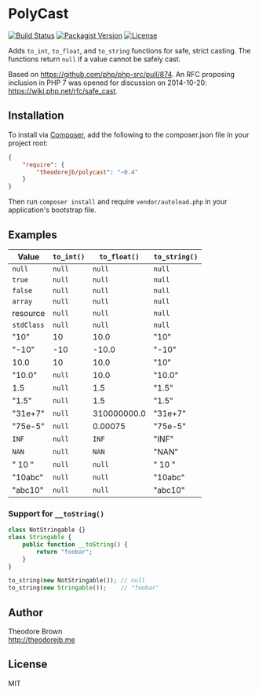 # PolyCast

[![Build Status](https://travis-ci.org/theodorejb/PolyCast.svg?branch=master)](https://travis-ci.org/theodorejb/PolyCast) [![Packagist Version](https://img.shields.io/packagist/v/theodorejb/polycast.svg)](https://packagist.org/packages/theodorejb/polycast) [![License](https://img.shields.io/packagist/l/theodorejb/polycast.svg)](LICENSE.md)

Adds `to_int`, `to_float`, and `to_string` functions for safe, strict casting.
The functions return `null` if a value cannot be safely cast.

Based on https://github.com/php/php-src/pull/874.
An RFC proposing inclusion in PHP 7 was opened for discussion on 2014-10-20:
https://wiki.php.net/rfc/safe_cast.

## Installation

To install via [Composer](https://getcomposer.org/),
add the following to the composer.json file in your project root:

```json
{
    "require": {
        "theodorejb/polycast": "~0.4"
    }
}
```

Then run `composer install` and require `vendor/autoload.php`
in your application's bootstrap file.

## Examples

Value      | `to_int()` | `to_float()` | `to_string()`
---------- | ---------- | ------------ | -------------
`null`     | `null`    | `null`      | `null`
`true`     | `null`    | `null`      | `null`
`false`    | `null`    | `null`      | `null`
`array`    | `null`    | `null`      | `null`
resource   | `null`    | `null`      | `null`
`stdClass` | `null`    | `null`      | `null`
"10"       | 10         | 10.0         | "10"
"-10"      | -10        | -10.0        | "-10"
10.0       | 10         | 10.0         | "10"
"10.0"     | `null`    | 10.0         | "10.0"
1.5        | `null`    | 1.5          | "1.5"
"1.5"      | `null`    | 1.5          | "1.5"
"31e+7"    | `null`    | 310000000.0  | "31e+7"
"75e-5"    | `null`    | 0.00075      | "75e-5"
`INF`      | `null`    | `INF`        | "INF"
`NAN`      | `null`    | `NAN`        | "NAN"
"   10   " | `null`    | `null`      | "   10   "
"10abc"    | `null`    | `null`      | "10abc"
"abc10"    | `null`    | `null`      | "abc10"

### Support for `__toString()`

```php
class NotStringable {}
class Stringable {
    public function __toString() {
        return "foobar";
    }
}

to_string(new NotStringable()); // null
to_string(new Stringable());    // "foobar"
```

## Author

Theodore Brown  
<http://theodorejb.me>

## License

MIT
